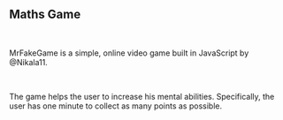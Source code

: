 <h2>Maths Game</h2>
<br/>
<p>MrFakeGame is a simple, online video game built in JavaScript by @Nikala11.</p>
<br/>
<p>The game helps the user to increase his mental abilities. Specifically, the user has one minute to collect as many points as possible.</p>
